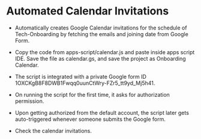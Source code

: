 # Automated Calendar Invitations

- Automatically creates Google Calendar invitations for the schedule of Tech-Onboarding by fetching the emails and joining date from Google Form.

- Copy the code from apps-script/calendar.js and paste inside apps script IDE. Save the file as calendar.gs, and save the project as Onboarding Calendar.

- The script is integrated with a private Google form ID 1OXCKgB8F8DWB1Fwqq0uunCtWry-FZr5_tt9yd_Mj5h41.

- On running the script for the first time, it asks for authorization permission.

- Upon getting authorized from the default account, the script later gets auto-triggered whenever someone submits the Google form.

- Check the calendar invitations.